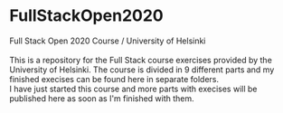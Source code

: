 # FullStackOpen2020
Full Stack Open 2020 Course / University of Helsinki
<br><br>
This is a repository for the Full Stack course exercises provided by the University of Helsinki. 
The course is divided in 9 different parts and my finished execises can be found here in separate folders.<br>
I have just started this course and more parts with execises will be published here as soon as I'm finished with them.
